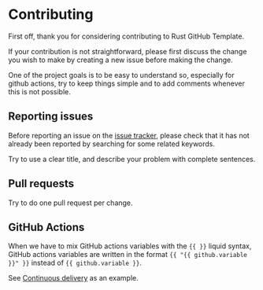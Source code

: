 # Contributing

First off, thank you for considering contributing to Rust GitHub Template.

If your contribution is not straightforward, please first discuss the change you
wish to make by creating a new issue before making the change.

One of the project goals is to be easy to understand so, especially for github
actions, try to keep things simple and to add comments whenever this is not
possible.

## Reporting issues

Before reporting an issue on the
[issue tracker](https://github.com/rust-github/template/issues),
please check that it has not already been reported by searching for some related
keywords.

Try to use a clear title, and describe your problem with complete sentences.

## Pull requests

Try to do one pull request per change.

## GitHub Actions

When we have to mix GitHub actions variables with the `{{ }}` liquid syntax,
GitHub actions variables are written in the format
`{{ "{{ github.variable }}" }}` instead of `{{ github.variable }}`.

See [Continuous delivery](https://github.com/rust-github/template/blob/main/.github/workflows/cd.yml)
as an example.
